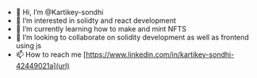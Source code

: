 - 👋 Hi, I’m @Kartikey-sondhi
- 👀 I’m interested in solidty and react development
- 🌱 I’m currently learning how to make and mint NFTS
- 💞️ I’m looking to collaborate on solidity development as well as frontend using js
- 📫 How to reach me [https://www.linkedin.com/in/kartikey-sondhi-42449021a](url)

<!---
Kartikey-sondhi/Kartikey-sondhi is a ✨ special ✨ repository because its `README.md` (this file) appears on your GitHub profile.
You can click the Preview link to take a look at your changes.
--->
